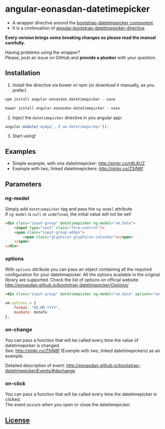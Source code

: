 # angular-eonasdan-datetimepicker

* A wrapper directive around the [bootstrap-datetimepicker component](http://eonasdan.github.io/bootstrap-datetimepicker/).
* It is a continuation of [angular-bootstrap-datetimepicker-directive](https://github.com/diosney/angular-bootstrap-datetimepicker-directive).

**Every version brings some breaking changes so please read the manual carefully.**

Having problems using the wrapper? <br>
Please, post an issue on GitHub and **provide a plunker** with your question.

## Installation

1) Install the directive via bower or npm (or download it manually, as you prefer)
```javascript
npm install angular-eonasdan-datetimepicker --save
```
```javascript
bower install angular-eonasdan-datetimepicker --save
```

2) Inject the `datetimepicker` directive in you angular app:
```javascript
angular.module('myApp', ['ae-datetimepicker']);
```

3) Start using!

## Examples

* Simple example, with one datetimepicker: http://plnkr.co/n8L8UZ
* Example with two, linked datetimepickers: http://plnkr.co/ZSjN8f

## Parameters

### ng-model

Simply add `datetimepicker` tag and pass the `ng-model` attribute. <br>
If `ng-model` is `null` or `undefined`, the initial value will not be set!

```html
<div class="input-group" datetimepicker ng-model="vm.date">
    <input type="text" class="form-control"/>
    <span class="input-group-addon">
        <span class="glyphicon glyphicon-calendar"></span>
    </span>
</div>
```

### options

With `options` attribute you can pass an object containing all the required configuration for your datetimepicker.
All the options available in the original library are supported. Check the list of options on official website: http://eonasdan.github.io/bootstrap-datetimepicker/Options/

```html
<div class="input-group" datetimepicker ng-model="vm.date" options="vm.options">
```

```javascript
vm.options = {
    format: "DD.MM.YYYY",
    maxDate: dateTo
};
```

### on-change

You can pass a function that will be called every time the value of datetimepicker is changed. <br>
See: http://plnkr.co/ZSjN8f (Example with two, linked datetimepickers) as an example.

Detailed description of event: http://eonasdan.github.io/bootstrap-datetimepicker/Events/#dpchange

### on-click

You can pass a function that will be called every time the datetimepicker is clicked. <br>
The event occurs when you open or close the datetimepicker.

## [License](https://github.com/atais/angular-eonasdan-datetimepicker/blob/master/LICENSE)